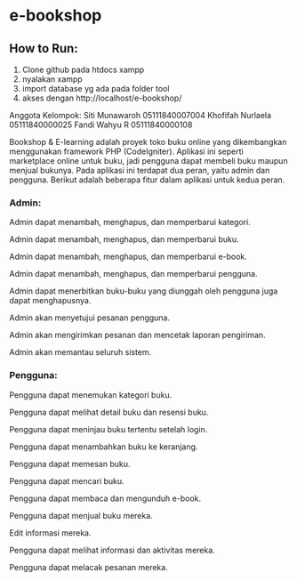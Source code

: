 # e-bookshop

## How to Run:
1. Clone github pada htdocs xampp
2. nyalakan xampp
3. import database yg ada pada folder tool
4. akses dengan http://localhost/e-bookshop/

Anggota Kelompok:
Siti Munawaroh 05111840007004
Khofifah Nurlaela 05111840000025
Fandi Wahyu R 05111840000108

Bookshop & E-learning adalah proyek toko buku online yang dikembangkan menggunakan framework PHP (CodeIgniter). Aplikasi ini seperti marketplace online untuk buku, jadi pengguna dapat membeli buku maupun menjual bukunya. Pada aplikasi ini terdapat dua peran, yaitu admin dan pengguna. Berikut adalah beberapa fitur dalam aplikasi untuk kedua peran.

### Admin:

Admin dapat menambah, menghapus, dan memperbarui kategori.

Admin dapat menambah, menghapus, dan memperbarui buku.

Admin dapat menambah, menghapus, dan memperbarui e-book.

Admin dapat menambah, menghapus, dan memperbarui pengguna.

Admin dapat menerbitkan buku-buku yang diunggah oleh pengguna juga dapat menghapusnya.

Admin akan menyetujui pesanan pengguna.

Admin akan mengirimkan pesanan dan mencetak laporan pengiriman.

Admin akan memantau seluruh sistem.

### Pengguna:
Pengguna dapat menemukan kategori buku.

Pengguna dapat melihat detail buku dan resensi buku.

Pengguna dapat meninjau buku tertentu setelah login.

Pengguna dapat menambahkan buku ke keranjang.

Pengguna dapat memesan buku.

Pengguna dapat mencari buku.

Pengguna dapat membaca dan mengunduh e-book.

Pengguna dapat menjual buku mereka.

Edit informasi mereka.

Pengguna dapat melihat informasi dan aktivitas mereka.

Pengguna dapat melacak pesanan mereka.